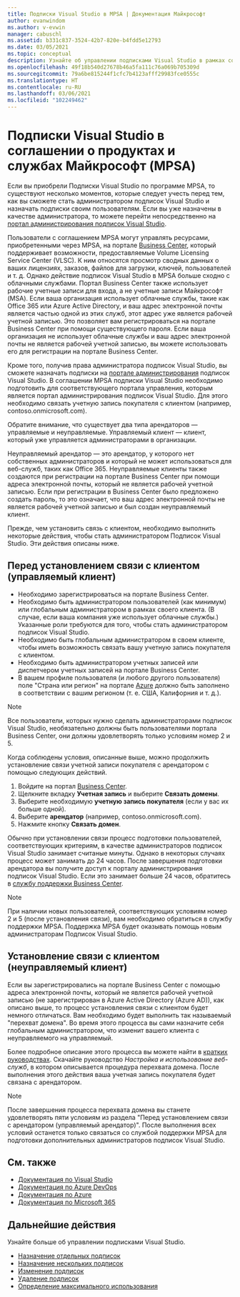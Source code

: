 ```yaml
---
title: Подписки Visual Studio в MPSA | Документация Майкрософт
author: evanwindom
ms.author: v-evwin
manager: cabuschl
ms.assetid: b331c837-3524-42b7-820e-b4fdd5e12793
ms.date: 03/05/2021
ms.topic: conceptual
description: Узнайте об управлении подписками Visual Studio в рамках соглашения о продуктах и службах Майкрософт (MPSA)
ms.openlocfilehash: 49f18b540d27678b46a5fa111c76a069b705309d
ms.sourcegitcommit: 79a6be815244f1cfc7b4123afff29983fce0555c
ms.translationtype: HT
ms.contentlocale: ru-RU
ms.lasthandoff: 03/06/2021
ms.locfileid: "102249462"
---
```

# <a name="visual-studio-subscriptions-in-a-microsoft-products-and-services-agreement-mpsa"></a>Подписки Visual Studio в соглашении о продуктах и службах Майкрософт (MPSA)
Если вы приобрели Подписки Visual Studio по программе MPSA, то существуют несколько моментов, которые следует учесть перед тем, как вы сможете стать администратором подписок Visual Studio и назначать подписки своим пользователям. Если вы уже назначены в качестве администратора, то можете перейти непосредственно на [портал администрирования подписок Visual Studio](https://manage.visualstudio.com/).

Пользователи с соглашением MPSA могут управлять ресурсами, приобретенными через MPSA, на портале [Business Center](https://businessaccount.microsoft.com/Customer), который поддерживает возможности, предоставляемые Volume Licensing Service Center (VLSC). К ним относятся просмотр сводных данных о ваших лицензиях, заказов, файлов для загрузки, ключей, пользователей и т. д. Однако действие подписок Visual Studio в MPSA больше сходно с облачными службами. Портал Business Center также использует рабочие учетные записи для входа, а не учетные записи Майкрософт (MSA). Если ваша организация использует облачные службы, такие как Office 365 или Azure Active Directory, и ваш адрес электронной почты является частью одной из этих служб, этот адрес уже является рабочей учетной записью. Это позволяет вам регистрироваться на портале Business Center при помощи существующего пароля. Если ваша организация не использует облачные службы и ваш адрес электронной почты не является рабочей учетной записью, вы можете использовать его для регистрации на портале Business Center.

Кроме того, получив права администратора подписок Visual Studio, вы сможете назначать подписки на [портале администрирования](https://manage.visualstudio.com/) подписок Visual Studio. В соглашении MPSA подписки Visual Studio необходимо подготовить для соответствующего портала управления, которым является портал администрирования подписок Visual Studio. Для этого необходимо связать учетную запись покупателя с клиентом (например, contoso.onmicrosoft.com).

Обратите внимание, что существует два типа арендаторов — управляемые и неуправляемые. Управляемый клиент — клиент, который уже управляется администраторами в организации.

Неуправляемый арендатор — это арендатор, у которого нет собственных администраторов и который не может использоваться для веб-служб, таких как Office 365. Неуправляемые клиенты также создаются при регистрации на портале Business Center при помощи адреса электронной почты, который не является рабочей учетной записью. Если при регистрации в Business Center было предложено создать пароль, то это означает, что ваш адрес электронной почты не является рабочей учетной записью и был создан неуправляемый клиент.

Прежде, чем установить связь с клиентом, необходимо выполнить некоторые действия, чтобы стать администратором Подписок Visual Studio. Эти действия описаны ниже.

## <a name="pre-tenant-association-managed-tenant"></a>Перед установлением связи с клиентом (управляемый клиент)
- Необходимо зарегистрироваться на портале Business Center.
- Необходимо быть администратором пользователей (как минимум) или глобальным администратором в рамках своего клиента. (В случае, если ваша компания уже использует облачные службы.) Указанные роли требуются для того, чтобы стать администратором подписок Visual Studio.
- Необходимо быть глобальным администратором в своем клиенте, чтобы иметь возможность связать вашу учетную запись покупателя с клиентом.
- Необходимо быть администратором учетных записей или диспетчером учетных записей на портале Business Center.
- В вашем профиле пользователя (и любого другого пользователя) поле "Страна или регион" на портале [Azure](https://portal.azure.com/) должно быть заполнено в соответствии с вашим регионом (т. е. США, Калифорния и т. д.). 

> [!NOTE]
> Все пользователи, которых нужно сделать администраторами подписок Visual Studio, необязательно должны быть пользователями портала Business Center, они должны удовлетворять только условиям номер 2 и 5.

Когда соблюдены условия, описанные выше, можно продолжить установление связи учетной записи покупателя с арендатором с помощью следующих действий.
1. Войдите на портал [Business Center](https://businessaccount.microsoft.com/Customer).
2. Щелкните вкладку **Учетная запись** и выберите **Связать домены**.
3. Выберите необходимую **учетную запись покупателя** (если у вас их больше одной).
4. Выберите **арендатор** (например, contoso.onmicrosoft.com).
5. Нажмите кнопку **Связать домен**.

Обычно при установлении связи процесс подготовки пользователей, соответствующих критериям, в качестве администраторов подписок Visual Studio занимает считаные минуты. Однако в некоторых случаях процесс может занимать до 24 часов. После завершения подготовки арендатора вы получите доступ к порталу администрирования подписок Visual Studio. Если это занимает больше 24 часов, обратитесь в [службу поддержки Business Center](https://businessaccount.microsoft.com/Customer/ContactUs).

> [!NOTE]
> При наличии новых пользователей, соответствующих условиям номер 2 и 5 (после установления связи), вам необходимо обратиться в службу поддержки MPSA. Поддержка MPSA будет оказывать помощь новым администраторам Подписок Visual Studio.

## <a name="tenant-association-unmanaged"></a>Установление связи с клиентом (неуправляемый клиент)
Если вы зарегистрировались на портале Business Center с помощью адреса электронной почты, который не является рабочей учетной записью (не зарегистрирован в Azure Active Directory (Azure AD)), как описано выше, то процесс установления связи с клиентом будет немного отличаться. Вам необходимо будет выполнить так называемый "перехват домена". Во время этого процесса вы сами назначите себя глобальным администратором, что изменит вашего клиента с неуправляемого на управляемый.

Более подробное описание этого процесса вы можете найти в [кратких руководствах](https://www.microsoft.com/Licensing/existing-customer/business-center-training-and-resources.aspx). Скачайте руководство *Настройка и использование веб-служб*, в котором описывается процедура перехвата домена. После выполнения этого действия ваша учетная запись покупателя будет связана с арендатором.

> [!NOTE]
> После завершения процесса перехвата домена вы станете удовлетворять пяти условиям из раздела "Перед установлением связи с арендатором (управляемый арендатор)". После выполнения всех условий останется только связаться со службой поддержки MPSA для подготовки дополнительных администраторов подписок Visual Studio.

## <a name="see-also"></a>См. также
- [Документация по Visual Studio](/visualstudio/)
- [Документация по Azure DevOps](/azure/devops/)
- [Документация по Azure](/azure/)
- [Документация по Microsoft 365](/microsoft-365/)

## <a name="next-steps"></a>Дальнейшие действия
Узнайте больше об управлении подписками Visual Studio.
- [Назначение отдельных подписок](assign-license.md)
- [Назначение нескольких подписок](assign-license-bulk.md)
- [Изменение подписок](edit-license.md)
- [Удаление подписок](delete-license.md)
- [Определение максимального использования](maximum-usage.md)